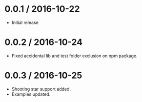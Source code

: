 # 0.0.1 / 2016-10-22
* Initial release

# 0.0.2 / 2016-10-24
* Fixed accidental lib and test folder exclusion on npm package.

# 0.0.3 / 2016-10-25
* Shooting star support added.
* Examples updated.